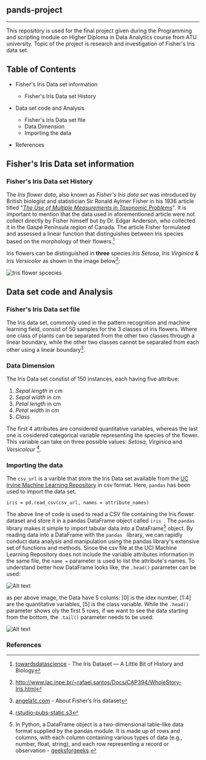 ## pands-project

-------
This repository is used for the final project given during the Programming and scripting module on Higher Diploma in Data Analytics course from ATU university. Topic of the project is research and investigation of Fisher's Iris data set.

## Table of Contents

* Fisher's Iris Data set information
  * Fisher's Iris Data set History
* Data set code and Analysis
  * Fisher's Iris Data set file
  * Data Dimension
  * Importing the data

* References

## Fisher's Iris Data set information

### Fisher's Iris Data set History

The *Iris* *flower* *data*, also known as *Fisher's* *Iris* *data* *set* was introduced by British biologist and statistician Sir Ronald Aylmer Fisher in his 1936 article titled "[*The* *Use* *of* *Multiple* *Measurements* *in* *Taxonomic* *Problems*](https://onlinelibrary.wiley.com/doi/epdf/10.1111/j.1469-1809.1936.tb02137.x)". It is important to mention that the data used in aforementioned article were not collect directly by Fisher himself but by Dr. Edgar Anderson, who collected it in the Gaspé Peninsula region of Canada. 
The article Fisher formulated and assessed a linear function that distinguishes between Iris species based on the morphology of their flowers.[^1]

Iris flowers can be distinguished in **three** species:*Iris* *Setosa*, *Iris* *Virginica* & *Iris* *Versicolor* as shown in the image below[^2]:

![Iris flower spcecies](https://s3.amazonaws.com/assets.datacamp.com/blog_assets/Machine+Learning+R/iris-machinelearning.png)

## Data set code and Analysis

### Fisher's Iris Data set file

The Iris data set, commonly used in the pattern recognition and machine learning field, consist of 50 samples for the 3 classes of iris flowers. Where one class of plants can be separated from the other two classes through a linear boundary, while the other two classes cannot be separated from each other using a linear boundary[^3]. 

### Data Dimension

The Iris Data set constist of 150 instances, each having five attribue:

 1. *Sepal* *length* in cm
 2. *Sepal* *width* in cm
 3. *Petal* *length* in cm
 4. *Petal* *width* in cm
 5. *Class* 

The first 4 attributes are considered quantitative variables, whereas the last one is cosidered categorical variable representing the species of the flower. This variable can take on three possible values: *Setosa*, *Virginica* and *Versicolour* [^4].

### Importing the data

The ``` csv_url ``` is a varible that store the Iris Data set available from the [UC Irvine Machine Learning Repository](http://archive.ics.uci.edu/ml/datasets/Iris) in csv format. Here, ``` pandas ``` has been used to import the data set.

```
iris = pd.read_csv(csv_url, names = attribute_names)
```
The above line of code is used to read a CSV file containing the Iris flower dataset and store it in a pandas DataFrame object called ```iris ```. The ```pandas``` library makes it simple to import tabular data into a DataFrame[^5] object. By reading data into a DataFrame with the ```pandas ``` library, we can rapidly conduct data analysis and manipulation using the pandas library's extensive set of functions and methods.
Since the csv file at the UCI Machine Learning Repository does not include the variable attributes information in the same file, the ``` name = ``` parameter is used to list the attribute's names. 
To understand better how DataFrame looks like, the ```.head()``` parameter can be used: 

![Alt text](C:/Users/fratr/Desktop/progetto_pands/head.png)

as per above image, the Data have 5 colums: [0] is the idex number, [1:4] are the quantitative variables, [5] is the class variable. While the ```.head()``` parameter shows oly the first 5 rows, if we want to see the data starting from the bottom, the ```.tail()``` parameter needs to be used:

![Alt text](C:/Users/fratr/Desktop/progetto_pands/tail.png)




### References
[^1]: [towardsdatascience](https://towardsdatascience.com/the-iris-dataset-a-little-bit-of-history-and-biology-fb4812f5a7b5) - The Iris Dataset — A Little Bit of History and Biology
[^2]: http://www.lac.inpe.br/~rafael.santos/Docs/CAP394/WholeStory-Iris.html
[^3]: [angela1c.com](https://www.angela1c.com/projects/iris_project/the-iris-dataset/) - About Fisher’s Iris dataset
[^4]:[rstudio-pubs-static.s3](https://rstudio-pubs-static.s3.amazonaws.com/568691_afb34f2ab2ad4734b63064a2dcf25931.html#Data%20Dimension)
[^5]: In Python, a DataFrame object is a two-dimensional table-like data format supplied by the pandas module. It is made up of rows and columns, with each column containing various types of data (e.g., number, float, string), and each row representing a record or observation - [geeksforgeeks](https://www.geeksforgeeks.org/python-pandas-dataframe/).